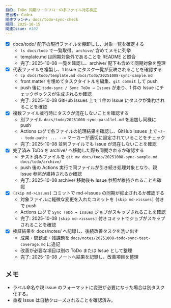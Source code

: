 ```yaml
---
目的: ToDo 同期ワークフローの多ファイル対応検証
担当者: Codex
関連ブランチ: docs/todo-sync-check
期限: 2025-10-15
関連Issue: #102
---
```


- [x] docs/todo/ 配下の現行ファイルを棚卸しし、対象一覧を確定する
  - `ls docs/todo` で一覧取得、`archive/` 含めてメモに列挙
  - template.md は同期対象外であることを README と照合
  - 完了: 2025-10-08 一覧を確認し、archive/ 配下も含めて同期対象を整理
- [x] 代表ファイルを複製し、1 Issue にタスク一覧が反映されることを確認する
  - `cp docs/todo/template.md docs/todo/20251008-sync-sample.md`
  - front matter を埋めてタスクタイトルを編集、`git commit` して push
  - push 後に `todo-sync / Sync ToDo → Issues` が走り、1 件の Issue にチェックボックスが生成されるか確認
  - 完了: 2025-10-08 GitHub Issues 上で 1 件の Issue にタスクが集約されることを確認
- [x] 複数ファイル並行時にタスクが混在しないことを確認する
  - 別ファイル `docs/todo/20251008-sync-parallel.md` を追加し同様に push
  - Actions ログで各ファイルの処理結果を確認し、GitHub Issues 上で `<!-- todo-path: ... -->` マーカーが適切に設定されていることをチェック
  - 完了: 2025-10-08 並列ファイルでも Issue が混在しないことを確認
- [x] 完了済み ToDo を archive/ へ移動した際も同期されるか確認する
  - テスト済みファイルを `git mv docs/todo/20251008-sync-sample.md docs/todo/archive/`
  - push 後の Actions 実行で同ファイルが引き続き処理対象となり、親 Issue 参照が維持されるか確認
  - 完了: 2025-10-08 archive/ 移動後も Issue 参照が維持されることを確認
- [x] `[skip md->issues]` コミットで md→Issues の同期が抑止されるか確認する
  - 対象ファイルに軽微な変更を入れたコミットを `[skip md->issues]` 付きで push
  - Actions ログで `Sync ToDo → Issues` ジョブがスキップされることを確認
  - 完了: 2025-10-08 `[skip md->issues]` 付きコミットでジョブがスキップされることを確認
- [x] 検証結果を docs/notes/ へ記録し、後続改善タスクを洗い出す
  - 成果・問題点・残課題を `docs/notes/20251008-todo-sync-test-coverage.md` に追記
  - 改善が必要な項目は別の ToDo または Issue として整理
  - 完了: 2025-10-08 ノートへ結果を記録し、改善項目を整理

## メモ
- ラベル命名や親 Issue のフォーマットに変更が必要になった場合は別タスク化する。
- 重複 Issue は自動クローズされることを確認済み。
